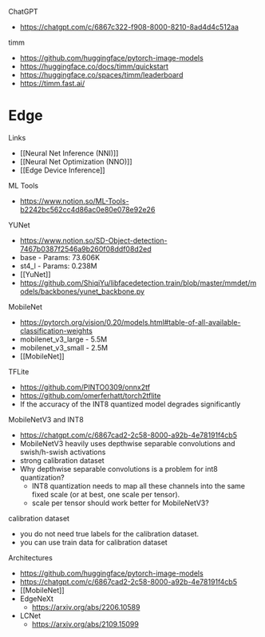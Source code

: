 

ChatGPT
- https://chatgpt.com/c/6867c322-f908-8000-8210-8ad4d4c512aa

timm
- https://github.com/huggingface/pytorch-image-models
- https://huggingface.co/docs/timm/quickstart
- https://huggingface.co/spaces/timm/leaderboard
- https://timm.fast.ai/


# Edge


Links
- [[Neural Net Inference (NNI)]]
- [[Neural Net Optimization (NNO)]]
- [[Edge Device Inference]]

ML Tools
- https://www.notion.so/ML-Tools-b2242bc562cc4d86ac0e80e078e92e26

YUNet
- https://www.notion.so/SD-Object-detection-7467b0387f2546a9b260f08ddf08d2ed
- base - Params: 73.606K
- st4_l - Params: 0.238M
- [[YuNet]]
- https://github.com/ShiqiYu/libfacedetection.train/blob/master/mmdet/models/backbones/yunet_backbone.py

MobileNet
- https://pytorch.org/vision/0.20/models.html#table-of-all-available-classification-weights
- mobilenet_v3_large - 5.5M
- mobilenet_v3_small - 2.5M
- [[MobileNet]]

TFLite
- https://github.com/PINTO0309/onnx2tf
- https://github.com/omerferhatt/torch2tflite
- If the accuracy of the INT8 quantized model degrades significantly

MobileNetV3 and INT8
- https://chatgpt.com/c/6867cad2-2c58-8000-a92b-4e78191f4cb5
- MobileNetV3 heavily uses depthwise separable convolutions and swish/h-swish activations
- strong calibration dataset
- Why depthwise separable convolutions is a problem for int8 quantization?
	- INT8 quantization needs to map all these channels into the same fixed scale (or at best, one scale per tensor).
	- scale per tensor should work better for MobileNetV3?

calibration dataset
- you do not need true labels for the calibration dataset.
- you can use train data for calibration dataset

Architectures
- https://github.com/huggingface/pytorch-image-models
- https://chatgpt.com/c/6867cad2-2c58-8000-a92b-4e78191f4cb5
- [[MobileNet]]
- EdgeNeXt
	- https://arxiv.org/abs/2206.10589
- LCNet
	- https://arxiv.org/abs/2109.15099